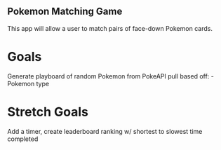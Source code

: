 ## Pokemon Matching Game

This app will allow a user to match pairs of face-down Pokemon cards.

# Goals

Generate playboard of random Pokemon from PokeAPI pull based off: - Pokemon type

# Stretch Goals

Add a timer, create leaderboard ranking w/ shortest to slowest time completed
